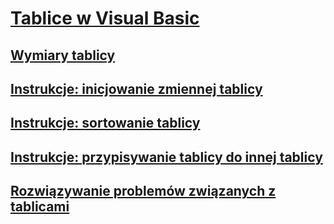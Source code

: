 # [Tablice w Visual Basic](index.md)
## [Wymiary tablicy](array-dimensions.md)
## [Instrukcje: inicjowanie zmiennej tablicy](how-to-initialize-an-array-variable.md)
## [Instrukcje: sortowanie tablicy](how-to-sort-an-array.md)
## [Instrukcje: przypisywanie tablicy do innej tablicy](how-to-assign-one-array-to-another-array.md)
## [Rozwiązywanie problemów związanych z tablicami](troubleshooting-arrays.md)